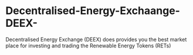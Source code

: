 # Decentralised-Energy-Exchaange-DEEX-
Decentralised Energy Exchange (DEEX) does provides you the best market place for investing and trading the Renewable Energy Tokens (RETs) 
